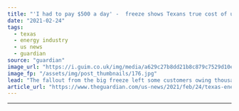 ```yaml
---
title: "'I had to pay $500 a day' -  freeze shows Texans true cost of unregulated power"
date: "2021-02-24"
tags: 
  - texas
  - energy industry
  - us news
  - guardian
source: "guardian"
image_url: "https://i.guim.co.uk/img/media/a629c27b8dd21b8c879c7529d10ee5b2830fb5a0/0_161_5077_3046/master/5077.jpg?width=460&quality=85&auto=format&fit=max&s=9ddba5d1f82372b878b7cb6f245aa8ff"
image_fp: "/assets/img/post_thumbnails/176.jpg"
lead: "The fallout from the big freeze left some customers owing thousands but, experts say, one way or another consumers will pay the price for the state’s vulnerable energy infrastructureAmid a deadly storm, Nathan Polk-Borgerding was terrified that Gridd..."
article_url: "https://www.theguardian.com/us-news/2021/feb/24/texas-energy-bills-scandal-snow-storm"
---
```


---
